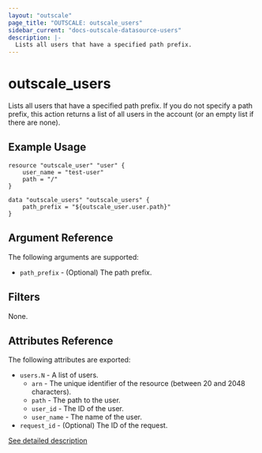 ```yaml
---
layout: "outscale"
page_title: "OUTSCALE: outscale_users"
sidebar_current: "docs-outscale-datasource-users"
description: |-
  Lists all users that have a specified path prefix.
---
```


# outscale_users

Lists all users that have a specified path prefix.
If you do not specify a path prefix, this action returns a list of all users in the account (or an empty list if there are none).

## Example Usage

```hcl
resource "outscale_user" "user" {
    user_name = "test-user"
    path = "/"
}

data "outscale_users" "outscale_users" {
    path_prefix = "${outscale_user.user.path}"
}
```

## Argument Reference

The following arguments are supported:

* `path_prefix` - (Optional) The path prefix.

## Filters

None.

## Attributes Reference

The following attributes are exported:

* `users.N` - A list of users.
  + `arn` - The unique identifier of the resource (between 20 and 2048 characters).
  + `path` - The path to the user.
  + `user_id` - The ID of the user.
  + `user_name` - The name of the user.
* `request_id` - (Optional) The ID of the request.

[See detailed description](http://docs.outscale.com/api_eim/operations/Action_ListUsers_get.html#_api_eim-action_listusers_get)
